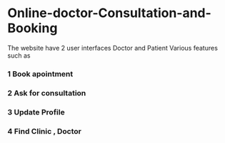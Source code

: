 # Online-doctor-Consultation-and-Booking
The website have 2  user interfaces Doctor and Patient 
Various features such as

### 1 Book apointment

### 2 Ask for consultation

### 3 Update Profile

### 4 Find Clinic , Doctor
